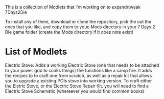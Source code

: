 This is a collection of Modlets that I'm working on to expand/tweak 7Days2Die

To install any of them, download or clone the repository, pick the out the ones
that you like, and copy them to youe Mods directory in your 7 Days 2 Die game 
folder (create the Mods directory if it does note exist)

List of Modlets
================================

Electric Stove:
Adds a working Electric Stove (one that needs to be attached to your power grid 
to cooks things) the functions like a camp fire. 
It adds the recipes to to craft one from scratch, as well as a repair kit that
allows you to upgrade a existing POIs stove into working version.
To craft either the Eletric Stove, or the Electric Stove Repair Kit, you will 
need to find a Electric Stove Schematic (whereever you would find common books)
